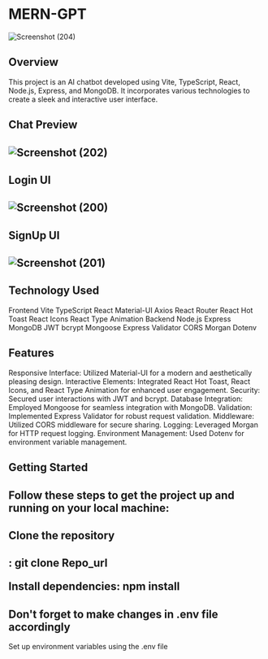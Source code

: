 <h1>MERN-GPT</h1>

![Screenshot (204)](https://github.com/mayankchauhan007/Mern-GPT/assets/87968724/e8f79f30-ba0d-4cf8-9315-06d8ee5a221e)

<h2>Overview</h2>
This project is an AI chatbot developed using Vite, TypeScript, React, Node.js, Express, and MongoDB. It incorporates various technologies to create a sleek and interactive user interface.

<h2>Chat Preview<h2/>
  
![Screenshot (202)](https://github.com/mayankchauhan007/Mern-GPT/assets/87968724/1cb3e551-be41-4e69-860d-8e5f446c2f71)

<h2>Login UI<h2/>
  
![Screenshot (200)](https://github.com/mayankchauhan007/Mern-GPT/assets/87968724/a12ff8e5-ca15-4df5-b812-a313cfdd4f23)

<h2>SignUp UI<h2/>
  
![Screenshot (201)](https://github.com/mayankchauhan007/Mern-GPT/assets/87968724/dd594a07-a3a8-4431-8079-acd291a50d43)

<!-- Add more screenshots and captions as needed -->
<h2>Technology Used</h2>
Frontend
Vite
TypeScript
React
Material-UI
Axios
React Router
React Hot Toast
React Icons
React Type Animation
Backend
Node.js
Express
MongoDB
JWT
bcrypt
Mongoose
Express Validator
CORS
Morgan
Dotenv
<h2>Features</h2>
Responsive Interface: Utilized Material-UI for a modern and aesthetically pleasing design.
Interactive Elements: Integrated React Hot Toast, React Icons, and React Type Animation for enhanced user engagement.
Security: Secured user interactions with JWT and bcrypt.
Database Integration: Employed Mongoose for seamless integration with MongoDB.
Validation: Implemented Express Validator for robust request validation.
Middleware: Utilized CORS middleware for secure sharing.
Logging: Leveraged Morgan for HTTP request logging.
Environment Management: Used Dotenv for environment variable management.
<h2>Getting Started<h2/>
Follow these steps to get the project up and running on your local machine:

<h2>Clone the repository<h2/>: 
git clone Repo_url
  
Install dependencies: npm install 
<h2> <b> Don't forget to make changes in .env file accordingly </b> </h2>
Set up environment variables using the .env file
